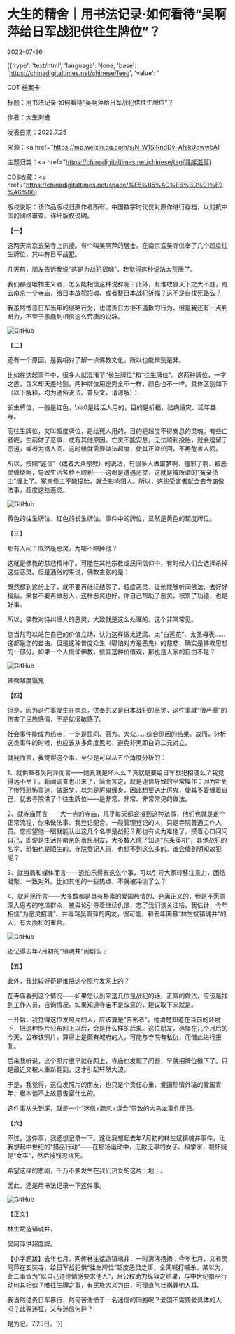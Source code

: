 # 大生的精舍｜用书法记录·如何看待“吴啊萍给日军战犯供往生牌位”？

2022-07-26

[{'type': 'text/html', 'language': None, 'base': 'https://chinadigitaltimes.net/chinese/feed', 'value': '

CDT 档案卡

标题：用书法记录·如何看待“吴啊萍给日军战犯供往生牌位”？

作者：大生刘蟾

发表日期：2022.7.25

来源：<a href="https://mp.weixin.qq.com/s/N-W1SIRndDvFAfekUqwwbA)

主题归类：<a href="https://chinadigitaltimes.net/chinese/tag/寻衅滋事)

CDS收藏：<a href="https://chinadigitaltimes.net/space/%E5%85%AC%E6%B0%91%E9%A6%86)

版权说明：该作品版权归原作者所有。中国数字时代仅对原作进行存档，以对抗中国的网络审查。详细版权说明。





【一】

这两天南京玄奘寺上热搜。有个叫吴啊萍的居士，在南京玄奘寺供奉了几个超度往生牌位，其中有日军战犯。

几天前，朋友告诉我说“这是为战犯招魂”，我觉得这种说法太荒唐了。

我们都是唯物主义者，怎么能相信这种说辞呢？此外，有谁敢冒天下之大不韪，跑去南京一个寺庙，给日本战犯招魂、或者替日本战犯祈福？这不是自找死路么？

我虽然憎恶日军当年的侵略行为，也谴责日方拒不道歉的行为，但是我还有一点判断力，不至于愚蠢到相信这么荒唐的说辞。

![GitHub](https://chinadigitaltimes.net/chinese/files/2022/07/post-684790-62df60dd7ef11.)

【二】

还有一个原因，是我相对了解一点佛教文化，所以也能辨别是非。

比如在这起事件中，很多人就混淆了“长生牌位”和“往生牌位”。这两种牌位，一字之差，含义却天差地别。两种牌位用途完全不一样，颜色也不一样。具体区别如下（以下解释，均为通俗说法。普及文，请谅解）：

长生牌位，一般是红色，\xa0是给活人用的，目的是祈福，祛病禳灾、延年益寿。

而往生牌位，又叫超度牌位，是给死人用的，目的是超度不得安息的灵魂。有些亡者呢，生前做了恶事，或有其他原因，亡灵不能安息，无法顺利投胎，就会逗留于恶道，或者为祸人间。这时候就需要做法超度，使其正常轮回，不再危害人间。

所以，按照“迷信”（或者大众宗教）的说法，有很多人做噩梦啊、撞邪了啊、被恶灵缠绕啊，导致生活各种不顺利——这都是遭遇恶灵，这就是被所谓的“冤亲债主”缠上了。冤亲债主不能投胎，就会影响阳人。所以，这些受害者就会去寺庙做法事，超度这些恶灵。

![GitHub](https://chinadigitaltimes.net/chinese/files/2022/07/post-684790-62df60dd8676c.)

黄色的往生牌位、红色的长生牌位。事件中的牌位，显然是黄色的超度牌位。

【三】

那有人问：既然是恶灵，为啥不除掉他？

这就是佛教的慈悲精神了。可能在其他宗教或民间信仰中，有时候人们会选择杀掉这些恶灵。但是通俗的来说，佛教主张的是：

既然都到这份上了，就不要再继续结怨了，超度恶灵，让他能够听闻佛法、去好好投胎，来世不要再做恶人，这样恶灵也好，你自己帮助了恶灵，积累了功德，也是好事。

所以，佛教对待纠缠人的恶灵，大致就是这么处理的。这个非常常见。

您当然可以站在自己的价值立场，认为这样做太迂腐、太“白莲花”、太圣母表……这都是您的自由。但是这种普度众生（哪怕对方是恶鬼）的慈悲，确实是佛教思想的一部分。如果一个人信仰佛教，信仰这种价值观，那也是人家的自由不是？

![GitHub](https://chinadigitaltimes.net/chinese/files/2022/07/post-684790-62df60dd92bf6.)

佛教超度饿鬼

【四】

但是，因为这件事发生在南京，供奉的又是日本战犯的恶灵，这件事就“很严重”的伤害了民族感情，于是就很敏感了。

社会事件能成为热点，一定是民间、官方、大众……综合原因的结果。故而，分析这类事件的时候，也应该从多角度思考，避免非黑即白的二元对立。

就我而言，我觉得这个事，至少是可以从五个角度分析的：

1、就供奉者吴阿萍而言——她真就是坏人么？真就是要给日军战犯招魂么？我觉得远不至于。新闻调查也出来了，简而言之，就是迷信导致的平常操作：因为听到了惨烈恐怖事迹，做噩梦，以为是厉鬼缠身，因此想要送走厉鬼，使其不要缠着自己，就去寺院供了个往生牌位——是非常、非常、非常常见的做法。

2、就寺庙而言——大一点的寺庙，几乎每天都会接到这种法事，他们也就是走个正常流程，你来做法事、我登记配合。一般管理登记的人，只是寺院普通工作人员。您指望他一眼就能认出这几个名字是战犯？那也有点为难他了。摸着心口问问自己，即便是生活在南京的市民朋友，大多数人除了知道“东条英机”，其他战犯的名字，恐怕也是陌生的。寺院登记人员，也想不到这么多的。谁会傻到明知故犯呢？

3、就当局和媒体而言——恐怕乐得有这么个事，可以引导大家转移注意力，团结凝聚、一致对外。比如其他的一些热点，不就被冲淡了么？

4、就网民而言——大多数都是具有朴素的爱国热情的、充满正义的，但是不愿意深入思考的吃瓜群众，被舆论引导着继续仇恨，忘了我们该关注啥。我估计，今年相信&quot;为恶灵招魂”、并辱骂吴啊萍的网友，很可能，和去年网暴“林生斌镇魂井”的人，有大面积的重合。

![GitHub](https://chinadigitaltimes.net/chinese/files/2022/07/post-684790-62df60dda2773.png)

还记得去年7月初的“镇魂井”闹剧么？

【五】

此外，我比较好奇是谁把这个照片发网上的？

在寺庙看到这个情况——如果您认出来这几位是战犯的话，正常的做法，应该是找到工作人员，咨询情况。如果知道寺庙不是故意的，建议取下来就是。

一开始，我觉得这位发照片的人，应该算是“告密者”，他清楚知道在当前的环境下，把这种照片公布网上以后，会是什么样的后果。这位朋友，选择在几个月后的今天，公布该照片，算得上是颇有城府的人，可能与寺院有私仇，而借此进行报复。

后来我听说，这个照片很早就在网上，寺庙也发现了问题，早就把牌位撤下了。只是最近又被人重新翻到，这才引起轩然大波。

于是，我觉得，这位发照片的朋友，也只是个责任心重、爱国热情外溢的爱国青年，根本谈不上故意告密什么的。

这件事从头到尾，就是一个“迷信+疏忽+误会”导致的大乌龙事件而已。

【六】

不过，这件事，我还想记录一下。这让我想起去年7月初的林生斌镇魂井事件，让我想起中世纪的“猎巫行动”——在那场运动中，无数无辜的女子、科学家，被怀疑是“女巫”，然后被残忍烧死。

希望这样的悲剧，千万不要发生在我们热爱的这片土地上。

因此，还是用书法记录一下这件事。

![GitHub](https://chinadigitaltimes.net/chinese/files/2022/07/post-684790-62df60ddb10d9.)

【正文】

林生斌造镇魂井，

吴阿萍供超度牌。

【小字题跋】去年七月，网传林生斌造镇魂井，一时沸沸扬扬；今年七月，又有吴阿萍在玄奘寺，给日军战犯供“往生牌位”超度恶灵之事，全网喊打喊杀。某以为，此二事皆为“以自己道德情感要求他人”，且公权助力纵容之结果，与中世纪猎巫行动何其相似？唯往生牌之事，有民族大义为由，可理直气壮祸罪他人耳。

我当然谴责日军暴行，然何苦泄愤于一名迷信的同胞呢？爱国不需要爱具体的人吗？此等迷狂，又与迷信何异？

是为记。7.25日。'}]